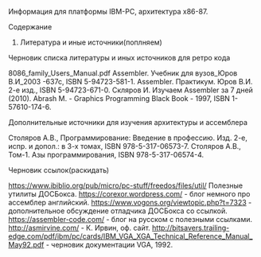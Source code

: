﻿

 Информация для платформы IBM-PC, архитектура x86-87.


 Содержание

 1. Литература и иные источники(поплняем)


 Черновик списка литературы и иных источников для ретро кода

 8086_family_Users_Manual.pdf
 Assembler. Учебник для вузов_Юров В.И_2003 -637с, ISBN 5-94723-581-1.
 Assembler. Практикум. Юров В.И. 2-е изд., ISBN 5-94723-671-0.
 Скляров И. Изучаем Assembler за 7 дней (2010).
 Abrash M. - Graphics Programming Black Book - 1997, ISBN 1-57610-174-6.

 Дополнительные источники для изучения архитектуры и ассемблера

 Столяров А.В., Программирование: Введение в профессию. Изд. 2-е, испр. и допол.: в 3-х томах, ISBN 978-5-317-06573-7.
 Столяров А.В., Том-1. Азы программирования, ISBN 978-5-317-06574-4.


 Черновик ссылок(раскидать)

https://www.ibiblio.org/pub/micro/pc-stuff/freedos/files/util/ Полезные утилиты ДОСБокса.
https://corexor.wordpress.com/ - блог немного про ассемблер английский.
https://www.vogons.org/viewtopic.php?t=7323 - дополнительное обсуждение отладчика ДОСБокса со ссылкой.
https://assembler-code.com/ - блог на русском с полезными ссылками.
http://asmirvine.com/ - К. Ирвин, оф. сайт.
http://bitsavers.trailing-edge.com/pdf/ibm/pc/cards/IBM_VGA_XGA_Technical_Reference_Manual_May92.pdf - черновик документации VGA, 1992.

